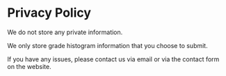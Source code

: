 # Privacy Policy

We do not store any private information.

We only store grade histogram information that you choose to submit.

If you have any issues, please contact us via email or via the contact form on the website.
